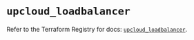 # `upcloud_loadbalancer`

Refer to the Terraform Registry for docs: [`upcloud_loadbalancer`](https://registry.terraform.io/providers/upcloudltd/upcloud/5.28.0/docs/resources/loadbalancer).
